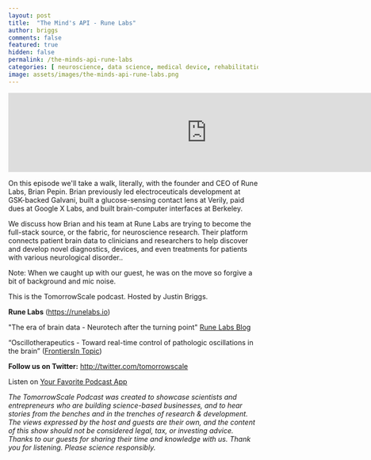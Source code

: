 ```yaml
---
layout: post
title:  "The Mind's API - Rune Labs"
author: briggs
comments: false
featured: true
hidden: false
permalink: /the-minds-api-rune-labs
categories: [ neuroscience, data science, medical device, rehabilitation, remote, startup ]
image: assets/images/the-minds-api-rune-labs.png
---
```


<iframe src="https://anchor.fm/tomorrowscale/embed/episodes/The-Minds-API---Rune-Labs-e100kf4" height="160px" width="800px" frameborder="0" scrolling="no"></iframe>

On this episode we'll take a walk, literally, with the founder and CEO of Rune Labs, Brian Pepin. Brian previously led electroceuticals development at GSK-backed Galvani, built a glucose-sensing contact lens at Verily, paid dues at Google X Labs, and built brain-computer interfaces at Berkeley. 

We discuss how Brian and his team at Rune Labs are trying to become the full-stack source, or the fabric, for neuroscience research. Their platform connects patient brain data to clinicians and researchers to help discover and develop novel diagnostics, devices, and even treatments for patients with various neurological disorder..

Note: When we caught up with our guest, he was on the move so forgive a bit of background and mic noise.

This is the TomorrowScale podcast. Hosted by Justin Briggs.

**Rune Labs** (https://runelabs.io)

"The era of brain data - Neurotech after the turning point" [Rune Labs Blog](https://www.runelabs.io/post/neurotech-after-the-turning-point)

“Oscillotherapeutics - Toward real-time control of pathologic oscillations in the brain” ([FrontiersIn Topic](https://www.frontiersin.org/research-topics/17388/oscillotherapeutics---toward-real-time-control-of-pathological-oscillations-in-the-brain#overview))

**Follow us on Twitter:** <a href="http://twitter.com/tomorrowscale" target="_blank" rel="noopener ugc noreferrer">http://twitter.com/tomorrowscale</a>

Listen on [Your Favorite Podcast App](https://anchor.fm/tomorrowscale/)

*The TomorrowScale Podcast was created to showcase scientists and entrepreneurs who are building science-based businesses, and to hear stories from the benches and in the trenches of research & development. The views expressed by the host and guests are their own, and the content of this show should not be considered legal, tax, or investing advice. Thanks to our guests for sharing their time and knowledge with us. Thank you for listening. Please science responsibly.*